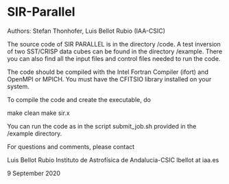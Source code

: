 # SIR-Parallel


Authors: Stefan Thonhofer, Luis Bellot Rubio (IAA-CSIC)


The source code of SIR PARALLEL is in the directory /code. A test inversion 
of two SST/CRISP data cubes can be found in the directory /example. There 
you can also find all the input files and control files needed to run the 
code.

The code should be compiled with the Intel Fortran Compiler (ifort) and 
OpenMPI or MPICH. You must have the CFITSIO library installed on your system. 

To compile the code and create the executable, do 

make clean
make sir.x

You can run the code as in the script submit_job.sh provided in the 
/example directory.

For questions and comments, please contact

Luis Bellot Rubio
Instituto de Astrofísica de Andalucia-CSIC
lbellot at iaa.es

9 September 2020
